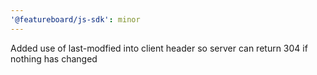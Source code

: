 ```yaml
---
'@featureboard/js-sdk': minor
---
```


Added use of last-modfied into client header so server can return 304 if nothing has changed
